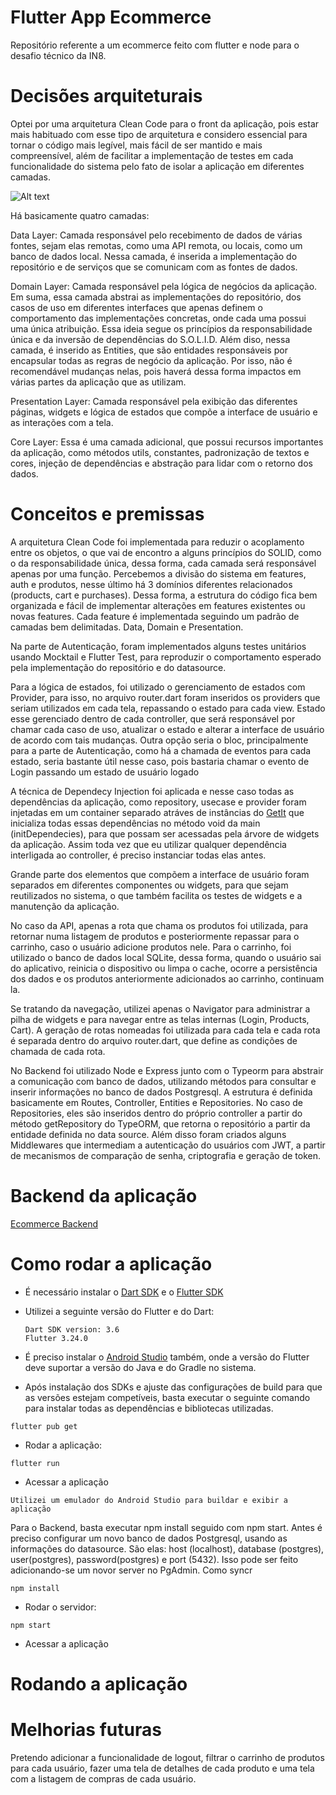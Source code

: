 # Flutter App Ecommerce

Repositório referente a um ecommerce feito com flutter e node para o desafio técnico da IN8.


# Decisões arquiteturais
  
  Optei por uma arquitetura Clean Code para o front da aplicação, pois estar mais habituado com esse tipo de arquitetura e considero essencial para tornar o código mais legível, mais fácil de ser mantido e mais compreensível, além de facilitar a implementação de testes em cada funcionalidade do sistema pelo fato de isolar a aplicação em diferentes camadas.
  
  ![Alt text](images/clean_code.jpeg)

  Há basicamente quatro camadas:

  Data Layer: Camada responsável pelo recebimento de dados de várias fontes, sejam elas remotas, como uma API remota, ou locais, como um banco de dados local. Nessa camada, é inserida a implementação do repositório e de serviços que se comunicam com as fontes de dados.

  Domain Layer: Camada responsável pela lógica de negócios da aplicação. Em suma, essa camada abstrai as implementações do repositório, dos casos de uso em diferentes interfaces que apenas definem o comportamento das implementações concretas, onde cada uma possui uma única atribuição. Essa ideia segue os princípios da responsabilidade única e da inversão de dependências do S.O.L.I.D. Além diso, nessa camada, é inserido as Entities, que são entidades responsáveis por encapsular todas as regras de negócio da aplicação. Por isso, não é recomendável mudanças nelas, pois haverá dessa forma impactos em várias partes da aplicação que as utilizam.

  Presentation Layer: Camada responsável pela exibição das diferentes páginas, widgets e lógica de estados que compõe a interface de usuário e as interações com a tela.

  Core Layer: Essa é uma camada adicional, que possui recursos importantes da aplicação, como métodos utils, constantes, padronização de textos e cores, injeção de dependências e abstração para lidar com o retorno dos dados.

# Conceitos e premissas

  A arquitetura Clean Code foi implementada para reduzir o acoplamento entre os objetos, o que vai de encontro a alguns princípios do SOLID, como o da responsabilidade única, dessa forma, cada camada será responsável apenas por uma função. Percebemos a divisão do sistema em features, auth e produtos, nesse último há 3 domínios diferentes relacionados (products, cart e purchases). Dessa forma, a estrutura do código fica bem organizada e fácil de implementar alterações em features existentes ou novas features. Cada feature é implementada seguindo um padrão de camadas bem delimitadas. Data, Domain e Presentation. 

  Na parte de Autenticação, foram implementados alguns testes unitários usando Mocktail e Flutter Test, para reproduzir o comportamento esperado pela implementação do repositório e do datasource.

  Para a lógica de estados, foi utilizado o gerenciamento de estados com Provider, para isso, no arquivo router.dart foram inseridos os providers que seriam utilizados em cada tela, repassando o estado para cada view. Estado esse gerenciado dentro de cada controller, que será responsável por chamar cada caso de uso, atualizar o estado e alterar a interface de usuário de acordo com tais mudanças. Outra opção seria o bloc, principalmente para a parte de Autenticação, como há a chamada de eventos para cada estado, seria bastante útil nesse caso, pois bastaria chamar o evento de Login passando um estado de usuário logado

  A técnica de Dependecy Injection foi aplicada e nesse caso todas as dependências da aplicação, como repository, usecase e provider foram injetadas em um container separado atráves de instâncias do [GetIt](https://pub.dev/packages/get_it) que inicializa todas essas dependências no método void da main (initDependecies), para que possam ser acessadas pela árvore de widgets da aplicação. Assim toda vez que eu utilizar qualquer dependência interligada ao controller, é preciso instanciar todas elas antes.
  
  Grande parte dos elementos que compõem a interface de usuário foram separados em diferentes componentes ou widgets, para que sejam reutilizados no sistema, o que também facilita os testes de widgets e a manutenção da aplicação.
  
  No caso da API, apenas a rota que chama os produtos foi utilizada, para retornar numa listagem de produtos e posteriormente repassar para o carrinho, caso o usuário adicione produtos nele. Para o carrinho, foi utilizado o banco de dados local SQLite, dessa forma, quando o usuário sai do aplicativo, reinicia o dispositivo ou limpa o cache, ocorre a persistência dos dados e os produtos anteriormente adicionados ao carrinho, continuam la.

  Se tratando da navegação, utilizei apenas o Navigator para administrar a pilha de widgets e para navegar entre as telas internas (Login, Products, Cart). A geração de rotas nomeadas foi utilizada para cada tela e cada rota é separada dentro do arquivo router.dart, que define as condições de chamada de cada rota.

  No Backend foi utilizado Node e Express junto com o Typeorm para abstrair a comunicação com banco de dados, utilizando métodos para consultar e inserir informações no banco de dados Postgresql. A estrutura é definida basicamente em Routes, Controller, Entities e Repositories. No caso de Repositories, eles são inseridos dentro do próprio controller a partir do método getRepository do TypeORM, que retorna o repositório a partir da entidade definida no data source. Além disso foram criados alguns Middlewares que intermediam a autenticação do usuários com JWT, a partir de mecanismos de comparação de senha, criptografia e geração de token.

# Backend da aplicação

 [Ecommerce Backend](https://github.com/renanmdreis45/backend_app_ecommerce)
  
 # Como rodar a aplicação
  
  - É necessário instalar o [Dart SDK](https://dart.dev/get-dart) e  o [Flutter SDK](https://docs.flutter.dev/get-started/install)
  - Utilizei a seguinte versão do Flutter e do Dart:
        
        Dart SDK version: 3.6 
        Flutter 3.24.0 

  - É preciso instalar o [Android Studio](https://developer.android.com/studio) também, onde a versão do Flutter deve suportar a versão do Java e do Gradle no sistema.
  - Após instalação dos SDKs e ajuste das configurações de build para que as versões estejam competíveis, basta executar o seguinte comando para instalar todas as dependências e bibliotecas utilizadas.

```
flutter pub get
```

- Rodar a aplicação: 

```
flutter run
```

- Acessar a aplicação

```
Utilizei um emulador do Android Studio para buildar e exibir a aplicação
```

  Para o Backend, basta executar npm install seguido com npm start. Antes é preciso configurar um novo banco de dados Postgresql, usando as informações do datasource. São elas: host (localhost), database (postgres), user(postgres), password(postgres) e port (5432). Isso pode ser feito adicionando-se um novor server no PgAdmin. Como syncr

```
npm install
```

- Rodar o servidor: 

```
npm start
```

- Acessar a aplicação

# Rodando a aplicação



# Melhorias futuras
  
  Pretendo adicionar a funcionalidade de logout, filtrar o carrinho de produtos para cada usuário, fazer uma tela de detalhes de cada produto e uma tela com a listagem de compras de cada usuário.
  
